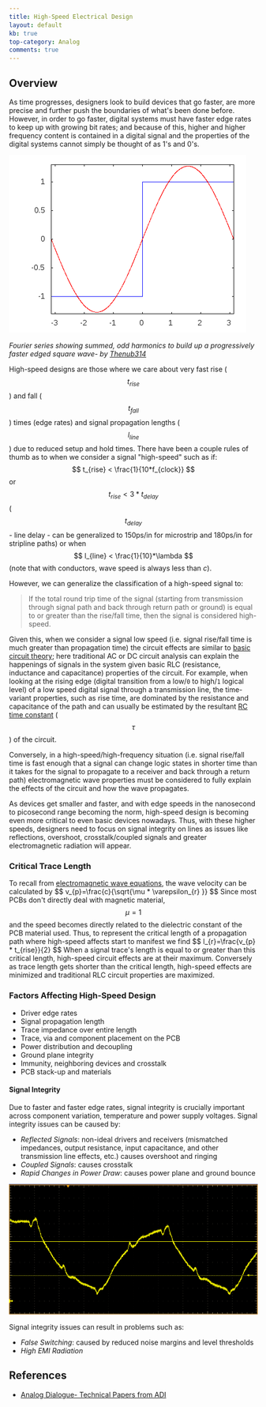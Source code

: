 ```yaml
---
title: High-Speed Electrical Design
layout: default
kb: true
top-category: Analog
comments: true
---
```


## Overview

As time progresses, designers look to build devices that go faster, are more precise and further push the boundaries of what's been done before. However, in order to go faster, digital systems must have faster edge rates to keep up with growing bit rates; and because of this, higher and higher frequency content is contained in a digital signal and the properties of the digital systems cannot simply be thought of as 1's and 0's.

![fourier-series-square-wave](fourier_series_for_square_wave.gif)

_Fourier series showing summed, odd harmonics to build up a progressively faster edged square wave- by [Thenub314](https://commons.wikimedia.org/w/index.php?title=User:Thenub314&action=edit&redlink=1)_

High-speed designs are those where we care about very fast rise ($$ t_{rise} $$) and fall ($$ t_{fall} $$) times (edge rates) and signal propagation lengths ($$ l_{line} $$) due to reduced setup and hold times. There have been a couple rules of thumb as to when we consider a signal "high-speed" such as if: $$ t_{rise} < \frac{1}{10*f_{clock}} $$ or $$ t_{rise} < 3*t_{delay} $$ ($$ t_{delay} $$ - line delay - can be generalized to 150ps/in for microstrip and 180ps/in for stripline paths) or when $$ l_{line} < \frac{1}{10}*\lambda $$ (note that with conductors, wave speed is always less than _c_).

However, we can generalize the classification of a high-speed signal to:
> If the total round trip time of the signal (starting from transmission through signal path and back through return path or ground) is equal to or greater than the rise/fall time, then the signal is considered high-speed.

Given this, when we consider a signal low speed (i.e. signal rise/fall time is much greater than propagation time) the circuit effects are similar to [basic circuit theory](fundamentals.html); here traditional AC or DC circuit analysis can explain the happenings of signals in the system given basic RLC (resistance, inductance and capacitance) properties of the circuit. For example, when looking at the rising edge (digital transition from a low/`0` to high/`1` logical level) of a low speed digital signal through a transmission line, the time-variant properties, such as rise time, are dominated by the resistance and capacitance of the path and can usually be estimated by the resultant [RC time constant](https://en.wikipedia.org/wiki/RC_time_constant) ($$ \tau $$) of the circuit.

Conversely, in a high-speed/high-frequency situation (i.e. signal rise/fall time is fast enough that a signal can change logic states in shorter time than it takes for the signal to propagate to a receiver and back through a return path) electromagnetic wave properties must be considered to fully explain the effects of the circuit and how the wave propagates.

As devices get smaller and faster, and with edge speeds in the nanosecond to picosecond range becoming the norm, high-speed design is becoming even more critical to even basic devices nowadays. Thus, with these higher speeds, designers need to focus on signal integrity on lines as issues like reflections, overshoot, crosstalk/coupled signals and greater electromagnetic radiation will appear.

### Critical Trace Length

To recall from [electromagnetic wave equations](electromagnetics), the wave velocity can be calculated by \$\$ v_{p}=\frac{c}{\sqrt{\mu * \varepsilon_{r} }} \$\$ Since most PCBs don't directly deal with magnetic material, $$ \mu=1 $$ and the speed becomes directly related to the dielectric constant of the PCB material used. Thus, to represent the critical length of a propagation path where high-speed affects start to manifest we find \$\$ l_{r}=\frac{v_{p} * t_{rise}}{2} \$\$ When a signal trace's length is equal to or greater than this critical length, high-speed circuit effects are at their maximum. Conversely as trace length gets shorter than the critical length, high-speed effects are minimized and traditional RLC circuit properties are maximized.

### Factors Affecting High-Speed Design

* Driver edge rates
* Signal propagation length
* Trace impedance over entire length
* Trace, via and component placement on the PCB
* Power distribution and decoupling
* Ground plane integrity
* Immunity, neighboring devices and crosstalk
* PCB stack-up and materials

#### Signal Integrity

Due to faster and faster edge rates, signal integrity is crucially important across component variation, temperature and power supply voltages. Signal integrity issues can be caused by:
* _Reflected Signals_: non-ideal drivers and receivers (mismatched impedances, output resistance, input capacitance, and other transmission line effects, etc.) causes overshoot and ringing
* _Coupled Signals_: causes crosstalk
* _Rapid Changes in Power Draw_: causes power plane and ground bounce

![Signal Integrity](SI_capture.png)

Signal integrity issues can result in problems such as:
* _False Switching_: caused by reduced noise margins and level thresholds
* _High EMI Radiation_

## References

* [Analog Dialogue- Technical Papers from ADI](http://www.analog.com/en/analog-dialogue.html)
